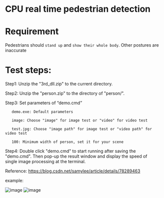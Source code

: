 # CPU real time pedestrian detection
# Requirement
Pedestrians should `stand up` and `show their whole body`. Other postures are inaccurate
 
# Test steps:

Step1: Unzip the "3rd_dll.zip" to the current directory.

Step2: Unzip the "person.zip" to the directory of "person/".

Step3: Set parameters of “demo.cmd”

       demo.exe: Default parameters

       image: Choose "image" for image test or "video" for video test

       test.jpg: Choose "image path" for image test or "video path" for video test

       100: Minimum width of person, set it for your scene

Step4: Double click "demo.cmd" to start running after saving the "demo.cmd". Then pop-up the result window and display the speed of single image processing at the terminal.


Reference: https://blog.csdn.net/samylee/article/details/78289463

example:

![image](https://github.com/samylee/mtcnn_person/blob/master/1.jpg)                     ![image](https://github.com/samylee/mtcnn_person/blob/master/2.jpg)
